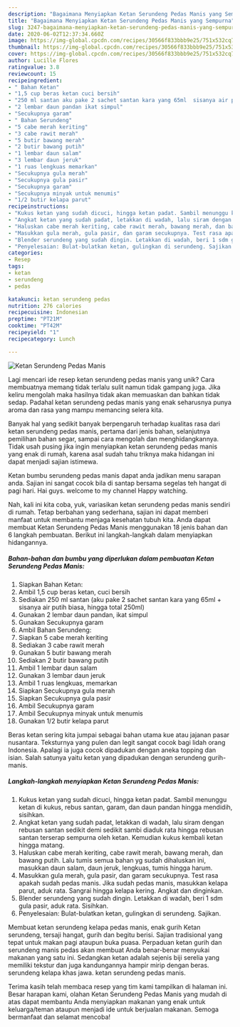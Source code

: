 ```yaml
---
description: "Bagaimana Menyiapkan Ketan Serundeng Pedas Manis yang Sempurna"
title: "Bagaimana Menyiapkan Ketan Serundeng Pedas Manis yang Sempurna"
slug: 3247-bagaimana-menyiapkan-ketan-serundeng-pedas-manis-yang-sempurna
date: 2020-06-02T12:37:34.660Z
image: https://img-global.cpcdn.com/recipes/30566f833bbb9e25/751x532cq70/ketan-serundeng-pedas-manis-foto-resep-utama.jpg
thumbnail: https://img-global.cpcdn.com/recipes/30566f833bbb9e25/751x532cq70/ketan-serundeng-pedas-manis-foto-resep-utama.jpg
cover: https://img-global.cpcdn.com/recipes/30566f833bbb9e25/751x532cq70/ketan-serundeng-pedas-manis-foto-resep-utama.jpg
author: Lucille Flores
ratingvalue: 3.8
reviewcount: 15
recipeingredient:
- " Bahan Ketan"
- "1,5 cup beras ketan cuci bersih"
- "250 ml santan aku pake 2 sachet santan kara yang 65ml  sisanya air putih biasa hingga total 250ml"
- "2 lembar daun pandan ikat simpul"
- "Secukupnya garam"
- " Bahan Serundeng"
- "5 cabe merah keriting"
- "3 cabe rawit merah"
- "5 butir bawang merah"
- "2 butir bawang putih"
- "1 lembar daun salam"
- "3 lembar daun jeruk"
- "1 ruas lengkuas memarkan"
- "Secukupnya gula merah"
- "Secukupnya gula pasir"
- "Secukupnya garam"
- "Secukupnya minyak untuk menumis"
- "1/2 butir kelapa parut"
recipeinstructions:
- "Kukus ketan yang sudah dicuci, hingga ketan padat. Sambil menunggu ketan di kukus, rebus santan, garam, dan daun pandan hingga mendidih, sisihkan."
- "Angkat ketan yang sudah padat, letakkan di wadah, lalu siram dengan rebusan santan sedikit demi sedikit sambi diaduk rata hingga rebusan santan terserap sempurna oleh ketan. Kemudian kukus kembali ketan hingga matang."
- "Haluskan cabe merah keriting, cabe rawit merah, bawang merah, dan bawang putih. Lalu tumis semua bahan yg sudah dihaluskan ini, masukkan daun salam, daun jeruk, lengkuas, tumis hingga harum."
- "Masukkan gula merah, gula pasir, dan garam secukupnya. Test rasa apakah sudah pedas manis. Jika sudah pedas manis, masukkan kelapa parut, aduk rata. Sangrai hingga kelapa kering. Angkat dan dinginkan."
- "Blender serundeng yang sudah dingin. Letakkan di wadah, beri 1 sdm gula pasir, aduk rata. Sisihkan."
- "Penyelesaian: Bulat-bulatkan ketan, gulingkan di serundeng. Sajikan."
categories:
- Resep
tags:
- ketan
- serundeng
- pedas

katakunci: ketan serundeng pedas 
nutrition: 276 calories
recipecuisine: Indonesian
preptime: "PT21M"
cooktime: "PT42M"
recipeyield: "1"
recipecategory: Lunch

---
```



![Ketan Serundeng Pedas Manis](https://img-global.cpcdn.com/recipes/30566f833bbb9e25/751x532cq70/ketan-serundeng-pedas-manis-foto-resep-utama.jpg)

Lagi mencari ide resep ketan serundeng pedas manis yang unik? Cara membuatnya memang tidak terlalu sulit namun tidak gampang juga. Jika keliru mengolah maka hasilnya tidak akan memuaskan dan bahkan tidak sedap. Padahal ketan serundeng pedas manis yang enak seharusnya punya aroma dan rasa yang mampu memancing selera kita.

Banyak hal yang sedikit banyak berpengaruh terhadap kualitas rasa dari ketan serundeng pedas manis, pertama dari jenis bahan, selanjutnya pemilihan bahan segar, sampai cara mengolah dan menghidangkannya. Tidak usah pusing jika ingin menyiapkan ketan serundeng pedas manis yang enak di rumah, karena asal sudah tahu triknya maka hidangan ini dapat menjadi sajian istimewa.

Ketan bumbu serundeng pedas manis dapat anda jadikan menu sarapan anda. Sajian ini sangat cocok bila di santap bersama segelas teh hangat di pagi hari. Hai guys. welcome to my channel Happy watching.


Nah, kali ini kita coba, yuk, variasikan ketan serundeng pedas manis sendiri di rumah. Tetap berbahan yang sederhana, sajian ini dapat memberi manfaat untuk membantu menjaga kesehatan tubuh kita. Anda dapat membuat Ketan Serundeng Pedas Manis menggunakan 18 jenis bahan dan 6 langkah pembuatan. Berikut ini langkah-langkah dalam menyiapkan hidangannya.

<!--inarticleads1-->

##### Bahan-bahan dan bumbu yang diperlukan dalam pembuatan Ketan Serundeng Pedas Manis:

1. Siapkan  Bahan Ketan:
1. Ambil 1,5 cup beras ketan, cuci bersih
1. Sediakan 250 ml santan (aku pake 2 sachet santan kara yang 65ml + sisanya air putih biasa, hingga total 250ml)
1. Gunakan 2 lembar daun pandan, ikat simpul
1. Gunakan Secukupnya garam
1. Ambil  Bahan Serundeng:
1. Siapkan 5 cabe merah keriting
1. Sediakan 3 cabe rawit merah
1. Gunakan 5 butir bawang merah
1. Sediakan 2 butir bawang putih
1. Ambil 1 lembar daun salam
1. Gunakan 3 lembar daun jeruk
1. Ambil 1 ruas lengkuas, memarkan
1. Siapkan Secukupnya gula merah
1. Siapkan Secukupnya gula pasir
1. Ambil Secukupnya garam
1. Ambil Secukupnya minyak untuk menumis
1. Gunakan 1/2 butir kelapa parut


Beras ketan sering kita jumpai sebagai bahan utama kue atau jajanan pasar nusantara. Teksturnya yang pulen dan legit sangat cocok bagi lidah orang Indonesia. Apalagi ia juga cocok dipadukan dengan aneka topping dan isian. Salah satunya yaitu ketan yang dipadukan dengan serundeng gurih-manis. 

<!--inarticleads2-->

##### Langkah-langkah menyiapkan Ketan Serundeng Pedas Manis:

1. Kukus ketan yang sudah dicuci, hingga ketan padat. Sambil menunggu ketan di kukus, rebus santan, garam, dan daun pandan hingga mendidih, sisihkan.
1. Angkat ketan yang sudah padat, letakkan di wadah, lalu siram dengan rebusan santan sedikit demi sedikit sambi diaduk rata hingga rebusan santan terserap sempurna oleh ketan. Kemudian kukus kembali ketan hingga matang.
1. Haluskan cabe merah keriting, cabe rawit merah, bawang merah, dan bawang putih. Lalu tumis semua bahan yg sudah dihaluskan ini, masukkan daun salam, daun jeruk, lengkuas, tumis hingga harum.
1. Masukkan gula merah, gula pasir, dan garam secukupnya. Test rasa apakah sudah pedas manis. Jika sudah pedas manis, masukkan kelapa parut, aduk rata. Sangrai hingga kelapa kering. Angkat dan dinginkan.
1. Blender serundeng yang sudah dingin. Letakkan di wadah, beri 1 sdm gula pasir, aduk rata. Sisihkan.
1. Penyelesaian: Bulat-bulatkan ketan, gulingkan di serundeng. Sajikan.


Membuat ketan serundeng kelapa pedas manis, enak gurih Ketan serundeng, tersaji hangat, gurih dan begitu berisi. Sajian tradisional yang tepat untuk makan pagi ataupun buka puasa. Perpaduan ketan gurih dan serundeng manis pedas akan membuat Anda benar-benar menyukai makanan yang satu ini. Sedangkan ketan adalah sejenis biji serelia yang memiliki tekstur dan juga kandungannya hampir mirip dengan beras. serundeng kelapa khas jawa. ketan serundeng pedas manis. 

Terima kasih telah membaca resep yang tim kami tampilkan di halaman ini. Besar harapan kami, olahan Ketan Serundeng Pedas Manis yang mudah di atas dapat membantu Anda menyiapkan makanan yang enak untuk keluarga/teman ataupun menjadi ide untuk berjualan makanan. Semoga bermanfaat dan selamat mencoba!
